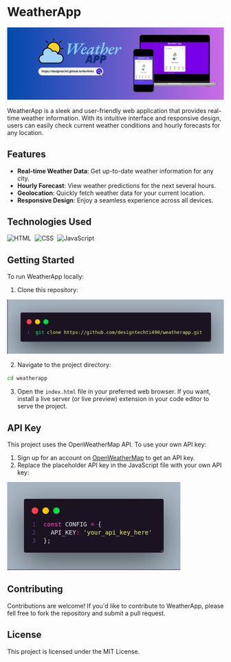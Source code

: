 # WeatherApp

![WeatherApp Logo](github/preview.png)

WeatherApp is a sleek and user-friendly web application that provides real-time weather information. With its intuitive interface and responsive design, users can easily check current weather conditions and hourly forecasts for any location.

## Features

- **Real-time Weather Data**: Get up-to-date weather information for any city.
- **Hourly Forecast**: View weather predictions for the next several hours.
- **Geolocation**: Quickly fetch weather data for your current location.
- **Responsive Design**: Enjoy a seamless experience across all devices.

## Technologies Used

![HTML](https://img.shields.io/badge/-HTML-121011?style=for-the-badge&logo=html5)&nbsp;
![CSS](https://img.shields.io/badge/-CSS-121011?style=for-the-badge&logo=CSS3&logoColor=1572B6)&nbsp;
![JavaScript](https://img.shields.io/badge/-JavaScript-121011?style=for-the-badge&logo=javascript)&nbsp;

## Getting Started

To run WeatherApp locally:

1. Clone this repository:

![Cloning Repo](github/cloning-repo.png)

2. Navigate to the project directory:

```bash
cd weatherapp
```

3. Open the `index.html` file in your preferred web browser. If you want, install a live server (or live preview) extension in your code editor to serve the project.

## API Key

This project uses the OpenWeatherMap API. To use your own API key:

1. Sign up for an account on [OpenWeatherMap](https://openweathermap.org/) to get an API key.
2. Replace the placeholder API key in the JavaScript file with your own API key:

![API Key](github/apiKey.png)

## Contributing

Contributions are welcome! If you'd like to contribute to WeatherApp, please fell free to fork the repository and submit a pull request.

## License

This project is licensed under the MIT License.
